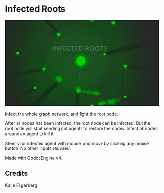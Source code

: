 # Infected Roots

![title screen](docs/title-screen.png)

Infect the whole graph network, and fight the root node.

After all nodes has been infected, the root node can be infected.
But the root node will start sending out agents to restore the nodes. Infect all nodes around an agent to kill it.

Steer your infected agent with mouse, and move by clicking any mouse button. No other inputs required.

Made with Godot Engine v4.

## Credits

Kalle Fagerberg
